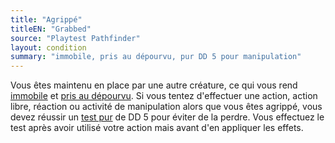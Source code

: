 ```yaml
---
title: "Agrippé"
titleEN: "Grabbed"
source: "Playtest Pathfinder"
layout: condition
summary: "immobile, pris au dépourvu, pur DD 5 pour manipulation"
---
```


Vous êtes maintenu en place par une autre créature, ce qui vous rend [immobile](immobile.html) et [pris au dépourvu](pris-au-dépourvu.html). Si vous tentez d'effectuer une action, action libre, réaction ou activité de manipulation alors que vous êtes agrippé, vous devez réussir un [test pur](/ch9-jouer-à-pathfinder/tests.html#tests-purs) de DD 5 pour éviter de la perdre. Vous effectuez le test après avoir utilisé votre action mais avant d'en appliquer les effets.